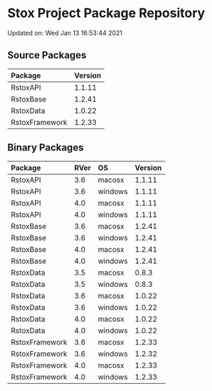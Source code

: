 # Stox Project Package Repository


Updated on: Wed Jan 13 16:53:44 2021
## Source Packages

|Package        |Version |
|:--------------|:-------|
|RstoxAPI       |1.1.11  |
|RstoxBase      |1.2.41  |
|RstoxData      |1.0.22  |
|RstoxFramework |1.2.33  |

## Binary Packages

|Package        |RVer |OS      |Version |
|:--------------|:----|:-------|:-------|
|RstoxAPI       |3.6  |macosx  |1.1.11  |
|RstoxAPI       |3.6  |windows |1.1.11  |
|RstoxAPI       |4.0  |macosx  |1.1.11  |
|RstoxAPI       |4.0  |windows |1.1.11  |
|RstoxBase      |3.6  |macosx  |1.2.41  |
|RstoxBase      |3.6  |windows |1.2.41  |
|RstoxBase      |4.0  |macosx  |1.2.41  |
|RstoxBase      |4.0  |windows |1.2.41  |
|RstoxData      |3.5  |macosx  |0.8.3   |
|RstoxData      |3.5  |windows |0.8.3   |
|RstoxData      |3.6  |macosx  |1.0.22  |
|RstoxData      |3.6  |windows |1.0.22  |
|RstoxData      |4.0  |macosx  |1.0.22  |
|RstoxData      |4.0  |windows |1.0.22  |
|RstoxFramework |3.6  |macosx  |1.2.33  |
|RstoxFramework |3.6  |windows |1.2.32  |
|RstoxFramework |4.0  |macosx  |1.2.33  |
|RstoxFramework |4.0  |windows |1.2.33  |

